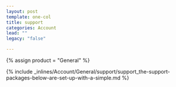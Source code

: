 ```yaml
---
layout: post
template: one-col
title: support
categories: Account
lead: ""
legacy: "false"

---
```

{% assign product = "General" %}

{% include _inlines/Account/General/support/support_the-support-packages-below-are-set-up-with-a-simple.md %}

